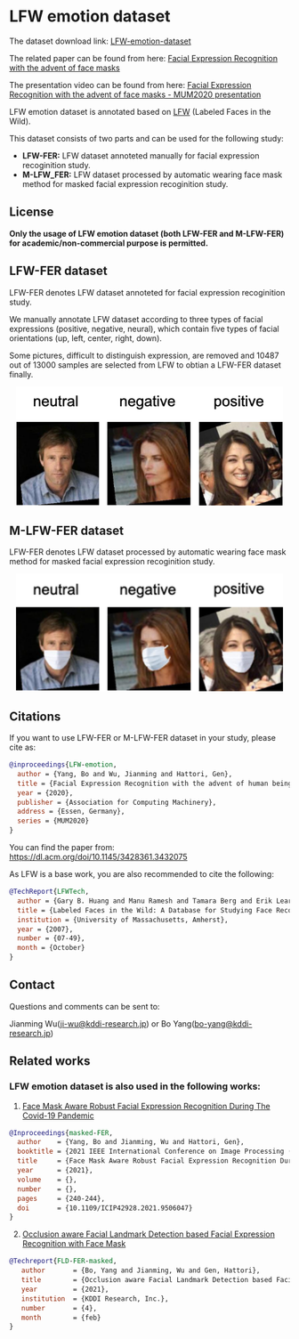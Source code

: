 # LFW emotion dataset

The dataset download link: [LFW-emotion-dataset](https://drive.google.com/file/d/1vM3qHpZ6PcrU9UGwEbnAYl-gmh-rOw2r/view?usp=sharing)

The related paper can be found from here: [Facial Expression Recognition with the advent of face masks](https://www.researchgate.net/publication/346519054_Facial_Expression_Recognition_with_the_advent_of_face_masks)

The presentation video can be found from here: [Facial Expression Recognition with the advent of face masks - MUM2020 presentation](https://www.youtube.com/watch?v=sWHEfynf5jA)

LFW emotion dataset is annotated based on [LFW](http://vis-www.cs.umass.edu/lfw/) (Labeled Faces in the Wild).

This dataset consists of two parts and can be used for the following study:

* **LFW-FER:**  LFW dataset annoteted manually for facial expression recoginition study.
* **M-LFW_FER:**  LFW dataset processed by automatic wearing face mask method for masked facial expression recoginition study.


## License
**Only the usage of LFW emotion dataset (both LFW-FER and M-LFW-FER) for academic/non-commercial purpose is permitted.**


## LFW-FER dataset

LFW-FER denotes LFW dataset annoteted for facial expression recoginition study.

We manually annotate LFW dataset according to three types of facial expressions (positive, negative, neural), which contain five types of facial orientations (up, left, center, right, down).

Some pictures, difficult to distinguish expression, are removed and 10487 out of 13000 samples are selected from LFW to obtian a LFW-FER dataset finally.

<div align="center"><img src="./LFW-FER-sample.png" width="480px"></div>


## M-LFW-FER dataset

LFW-FER denotes LFW dataset processed by automatic wearing face mask method for masked facial expression recoginition study.

<div align="center"><img src="./M-LFW-FER-sample.png" width="480px"></div>


## Citations

If you want to use LFW-FER or M-LFW-FER dataset in your study, please cite as:

```BibTeX
@inproceedings{LFW-emotion,
  author = {Yang, Bo and Wu, Jianming and Hattori, Gen},
  title = {Facial Expression Recognition with the advent of human beings all behind face masks},
  year = {2020},
  publisher = {Association for Computing Machinery},
  address = {Essen, Germany},
  series = {MUM2020}
}
```
You can find the paper from: https://dl.acm.org/doi/10.1145/3428361.3432075

As LFW is a base work, you are also recommended to cite the following:


```BibTeX
@TechReport{LFWTech,
  author = {Gary B. Huang and Manu Ramesh and Tamara Berg and Erik Learned-Miller},
  title = {Labeled Faces in the Wild: A Database for Studying Face Recognition in Unconstrained Environments},
  institution = {University of Massachusetts, Amherst},
  year = {2007},
  number = {07-49},
  month = {October}
}
```

## Contact

Questions and comments can be sent to:

Jianming Wu(ji-wu@kddi-research.jp) or Bo Yang(bo-yang@kddi-research.jp)

## Related works

### LFW emotion dataset is also used in the following works:

1. [Face Mask Aware Robust Facial Expression Recognition During The Covid-19 Pandemic](https://www.researchgate.net/publication/353234909_Face_Mask_aware_Robust_Facial_Expression_Recognition_during_the_COVID-19_Pandemic)

```BibTeX
@Inproceedings{masked-FER,
  author    = {Yang, Bo and Jianming, Wu and Hattori, Gen},
  booktitle = {2021 IEEE International Conference on Image Processing (ICIP)}, 
  title     = {Face Mask Aware Robust Facial Expression Recognition During The Covid-19 Pandemic}, 
  year      = {2021},
  volume    = {},
  number    = {},
  pages     = {240-244},
  doi       = {10.1109/ICIP42928.2021.9506047}
}
```

2. [Occlusion aware Facial Landmark Detection based Facial Expression Recognition with Face Mask](https://www.researchgate.net/publication/349549226_Occlusion_aware_Facial_Landmark_Detection_based_Facial_Expression_Recognition_with_Face_Mask)

```BibTeX
@Techreport{FLD-FER-masked,
   author       = {Bo, Yang and Jianming, Wu and Gen, Hattori},
   title        = {Occlusion aware Facial Landmark Detection based Facial Expression Recognition with Face Mask},
   year         = {2021},
   institution  = {KDDI Research, Inc.},
   number       = {4},
   month        = {feb}
}
```
